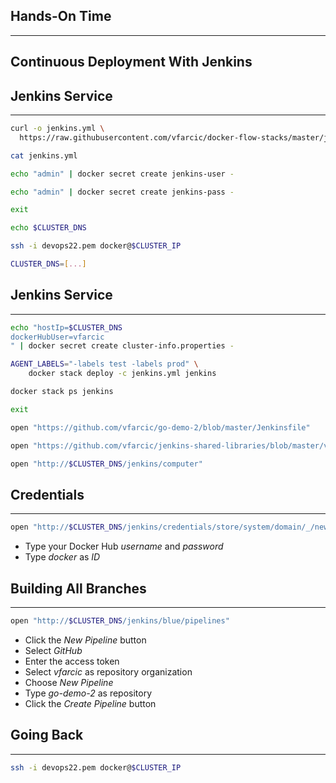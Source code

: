 ## Hands-On Time

---

## Continuous Deployment With Jenkins


## Jenkins Service

---

```bash
curl -o jenkins.yml \
  https://raw.githubusercontent.com/vfarcic/docker-flow-stacks/master/jenkins/vfarcic-jenkins-df-proxy-aws-full.yml

cat jenkins.yml

echo "admin" | docker secret create jenkins-user -

echo "admin" | docker secret create jenkins-pass -

exit

echo $CLUSTER_DNS

ssh -i devops22.pem docker@$CLUSTER_IP

CLUSTER_DNS=[...]
```


## Jenkins Service

---

```bash
echo "hostIp=$CLUSTER_DNS
dockerHubUser=vfarcic
" | docker secret create cluster-info.properties -

AGENT_LABELS="-labels test -labels prod" \
    docker stack deploy -c jenkins.yml jenkins

docker stack ps jenkins

exit

open "https://github.com/vfarcic/go-demo-2/blob/master/Jenkinsfile"

open "https://github.com/vfarcic/jenkins-shared-libraries/blob/master/vars/dockerDeploy.groovy"

open "http://$CLUSTER_DNS/jenkins/computer"
```


## Credentials

---

```bash
open "http://$CLUSTER_DNS/jenkins/credentials/store/system/domain/_/newCredentials"
```

* Type your Docker Hub *username* and *password*
* Type *docker* as *ID*


## Building All Branches

---

```bash
open "http://$CLUSTER_DNS/jenkins/blue/pipelines"
```

* Click the *New Pipeline* button
* Select *GitHub*
* Enter the access token
* Select *vfarcic* as repository organization
* Choose *New Pipeline*
* Type *go-demo-2* as repository
* Click the *Create Pipeline* button


## Going Back

---

```bash
ssh -i devops22.pem docker@$CLUSTER_IP
```